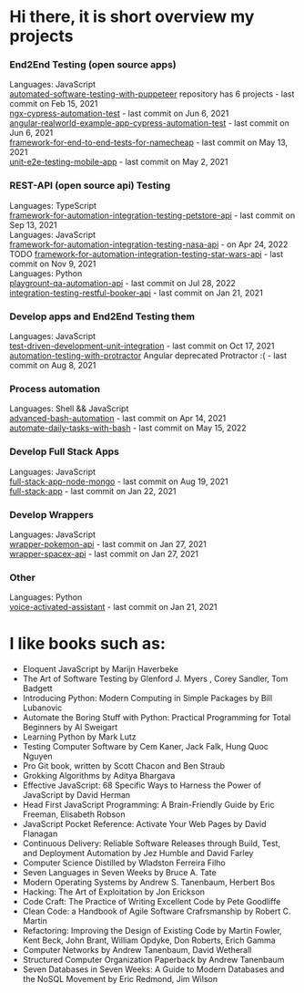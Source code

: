 # Hi there, it is short overview my projects

### End2End Testing (open source apps)
Languages: JavaScript \
[automated-software-testing-with-puppeteer](https://github.com/SashaJson/automated-software-testing-with-puppeteer) repository has 6 projects - last commit on Feb 15, 2021 \
[ngx-cypress-automation-test](https://github.com/SashaJson/ngx-cypress-automation-test) - last commit on Jun 6, 2021 \
[angular-realworld-example-app-cypress-automation-test](https://github.com/SashaJson/angular-realworld-example-app-cypress-automation-test) - last commit on Jun 6, 2021 \
[framework-for-end-to-end-tests-for-namecheap](https://github.com/SashaJson/end-to-end-tests-for-namecheap) - last commit on May 13, 2021 \
[unit-e2e-testing-mobile-app](https://github.com/SashaJson/unit-e2e-testing-mobile-app) - last commit on May 2, 2021

### REST-API (open source api) Testing
Languages: TypeScript \
[framework-for-automation-integration-testing-petstore-api](https://github.com/SashaJson/framework-for-automation-integration-testing-petstore-api) - last commit on Sep 13, 2021 \
Languages: JavaScript \
[framework-for-automation-integration-testing-nasa-api](https://github.com/SashaJson/framework-for-automation-integration-testing-nasa-api) - on Apr 24, 2022 \
TODO [framework-for-automation-integration-testing-star-wars-api](https://github.com/SashaJson/framework-for-automation-integration-testing-star-wars-api) - last commit on Nov 9, 2021 \
Languages: Python \
[playgrount-qa-automation-api](https://github.com/SashaJson/playgrount-qa-automation-api) - last commit on Jul 28, 2022 \
[integration-testing-restful-booker-api](https://github.com/SashaJson/integration-testing-restful-booker-api) - last commit on Jan 21, 2021

### Develop apps and End2End Testing them
Languages: JavaScript \
[test-driven-development-unit-integration](https://github.com/SashaJson/test-driven-development-unit-integration) - last commit on Oct 17, 2021 \
[automation-testing-with-protractor](https://github.com/SashaJson/automation-testing-with-protractor) Angular deprecated Protractor :( - last commit on Aug 8, 2021

### Process automation
Languages: Shell && JavaScript \
[advanced-bash-automation](https://github.com/SashaJson/advanced-bash-automation) - last commit on Apr 14, 2021 \
[automate-daily-tasks-with-bash](https://github.com/SashaJson/automate-daily-tasks-with-bash) - last commit on May 15, 2022

### Develop Full Stack Apps
Languages: JavaScript \
[full-stack-app-node-mongo](https://github.com/SashaJson/full-stack-app-node-mongo) - last commit on Aug 19, 2021 \
[full-stack-app](https://github.com/SashaJson/full-stack-app) - last commit on Jan 22, 2021

### Develop Wrappers
Languages: JavaScript \
[wrapper-pokemon-api](https://github.com/SashaJson/wrapper-pokemon-api) - last commit on Jan 27, 2021 \
[wrapper-spacex-api](https://github.com/SashaJson/wrapper-spacex-api) - last commit on Jan 27, 2021

### Other
Languages: Python \
[voice-activated-assistant](https://github.com/SashaJson/voice-activated-assistant) - last commit on Jan 21, 2021


# I like books such as:
- Eloquent JavaScript by Marijn Haverbeke
- The Art of Software Testing by Glenford J. Myers , Corey Sandler, Tom Badgett
- Introducing Python: Modern Computing in Simple Packages by Bill Lubanoviс
- Automate the Boring Stuff with Python: Practical Programming for Total Beginners by Al Sweigart
- Learning Python by Mark Lutz
- Testing Computer Software by Cem Kaner, Jack Falk, Hung Quoc Nguyen
- Pro Git book, written by Scott Chacon and Ben Straub
- Grokking Algorithms by Aditya Bhargava
- Effective JavaScript: 68 Specific Ways to Harness the Power of JavaScript by David Herman
- Head First JavaScript Programming: A Brain-Friendly Guide by Eric Freeman, Elisabeth Robson
- JavaScript Pocket Reference: Activate Your Web Pages by David Flanagan
- Continuous Delivery: Reliable Software Releases through Build, Test, and Deployment Automation by Jez Humble and David Farley
- Computer Science Distilled by Wladston Ferreira Filho
- Seven Languages in Seven Weeks by Bruce A. Tate
- Modern Operating Systems by Andrew S. Tanenbaum, Herbert Bos
- Hacking: The Art of Exploitation by Jon Erickson
- Code Craft: The Practice of Writing Excellent Code by Pete Goodliffe
- Clean Code: a Handbook of Agile Software Crafrsmanship by Robert C. Martin
- Refactoring: Improving the Design of Existing Code by Martin Fowler, Kent Beck, John Brant, William Opdyke, Don Roberts, Erich Gamma
- Computer Networks by Andrew Tanenbaum, David Wetherall
- Structured Computer Organization Paperback by Andrew Tanenbaum
- Seven Databases in Seven Weeks: A Guide to Modern Databases and the NoSQL Movement by Eric Redmond, Jim Wilson
